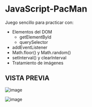 # JavaScript-PacMan

Juego sencillo para practicar con:
- Elementos del DOM
  - getElementById
  - querySelector
- addEventListener
- Math.floor() y Math.random()
- setInterval() y clearInterval
- Tratamiento de imágenes

## VISTA PREVIA

![image](https://user-images.githubusercontent.com/66112531/185488266-df54ded8-4759-49bb-b562-a612a7c67fd6.png)

![image](https://user-images.githubusercontent.com/66112531/185488369-e06eea21-0717-4281-ad1d-3375c719cfd4.png)





